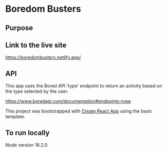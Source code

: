 # Boredom Busters

## Purpose

## Link to the live site
https://boredombusters.netlify.app/

## API
This app uses the Bored API 'type' endpoint to return an activity based on the type selected by the user.

https://www.boredapi.com/documentation#endpoints-type

This project was bootstrapped with [Create React App](https://github.com/facebook/create-react-app) using the basic template.

## To run locally

Node version 16.2.0